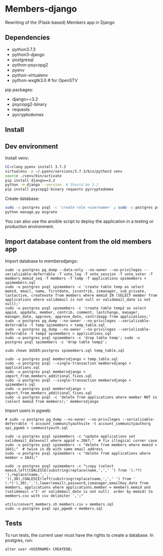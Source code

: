 # Members-django

Rewriting of the (Flask-based) Members app in Django

## Dependencies

- python3.7.3
- python3-django
- postgresql
- python-psycopg2
- pyenv
- python-virtualenv
- python-wxgtk3.0  # for OpenSTV

pip packages:
- django==3.2
- psycopg2-binary
- requests
- pycryptodomex

## Install

## Dev environment

Install venv:
```bash
CC=clang pyenv install 3.7.3
virtualenv -p ~/.pyenv/versions/3.7.3/bin/python3 venv
source ./venv/bin/activate
pip install django==3.2
python -m django --version  # Should be 3.2
pip install psycopg2-binary requests pycryptodomex
```

Create database:
```bash
sudo -u postgres psql -c 'create role <username>' ; sudo -u postgres psql -c 'create database membersdjango'
python manage.py migrate
```

You can also use the ansible script to deploy the application in a testing or production environment.

## Import database content from the old members app

Import database to membersdjango:
```
sudo -u postgres pg_dump --data-only --no-owner --no-privileges --serializable-deferrable -T vote_log -T vote_session -T vote_voter -T members_memid_seq -T members -T temp -T applications spimembers > spimembers.sql
sudo -u postgres psql spimembers -c 'create table temp as select memid, email, name, firstdate, iscontrib, ismanager, sub_private, lastactive, createvote from members where memid IN (SELECT member from applications where validemail is not null or validemail_date is not null);'
sudo -u postgres psql spimembers -c 'create table temp2 as select appid, appdate, member, contrib, comment, lastchange, manager, manager_date, approve, approve_date, contribapp from applications;'
sudo -u postgres pg_dump --no-owner --no-privileges --serializable-deferrable -t temp spimembers > temp_table.sql
sudo -u postgres pg_dump --no-owner --no-privileges --serializable-deferrable -t temp2 spimembers > applications.sql
sudo -u postgres psql spimembers -c 'drop table temp'; sudo -u postgres psql spimembers -c 'drop table temp2';

sudo chown $USER:postgres spimembers.sql temp_table.sql

sudo -u postgres psql membersdjango < temp_table.sql
sudo -u postgres psql --single-transaction membersdjango < applications.sql
sudo -u postgres psql membersdjango < import_from_members_additional_fixes.sql
sudo -u postgres psql --single-transaction membersdjango < spimembers.sql
sudo -u postgres psql membersdjango < import_from_members_additional_fixes.sql
sudo -u postgres psql -c 'delete from applications where member NOT in (select memid from members);' membersdjango
```

Import users in pgweb:
```
# sudo -u postgres pg_dump --no-owner --no-privileges --serializable-deferrable -t account_communityauthsite -t account_communityauthorg spi_pgweb > communityauth.sql

sudo -u postgres psql spimembers -c "update applications set validemail_date=null where appid = 2067;"  # fix illogical corner case
sudo -u postgres psql spimembers -c "delete from members where memid = 1641;"  # twice in db with same email address
sudo -u postgres psql spimembers -c "delete from applications where member = 1641;"

sudo -u postgres psql spimembers -c "\copy (select memid,left(COALESCE(substring(replace(name,',',' ') from '(.*?) '),replace(name,',',' ')),30),COALESCE(left(substring(replace(name,',',' ') from ' (.*)'),30),'.'),lower(email),password,ismanager,emailkey_date from members, applications where applications.member = members.memid and (validemail ='t' or validemail_date is not null)  order by memid) to members.csv with csv delimiter ',';"

utils/convert_members.sh members.csv > members.sql
sudo -u postgres psql spi_pgweb < members.sql

```

## Tests

To run tests, the current user must have the rights to create a database. In postgres, run:
```
alter user <USERNAME> CREATEDB;
```
